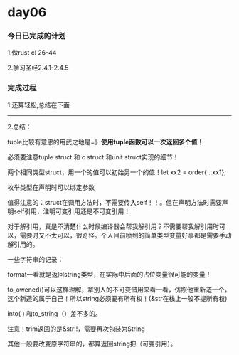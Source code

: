 # day06

### 今日已完成的计划

1.做rust cl 26-44

2.学习圣经2.4.1-2.4.5

### 完成过程

1.还算轻松,总结在下面

---

2.总结：

tuple比较有意思的用武之地是=》**使用tuple函数可以一次返回多个值！**

必须要注意tuple struct 和 c struct 和unit struct实现的细节！

两个相同类型struct，用一个的值可以初始另一个的值！let xx2 = order{ ..xx1};



枚举类型在声明时可以绑定参数

值得注意的：struct在调用方法时，不需要传入self！！。但在声明方法时需要声明self引用，注明可变引用还是不可变引用！



对于解引用，真是不清楚什么时候编译器会帮我解引用？不需要帮我解引用时可以，需要时又不太可以，很奇怪。个人目前喷到的简单类型变量好事都是需要手动解引用的。



一些字符串的记录：

format一看就是返回string类型，在实际中后面的占位变量很可能的变量！



to_owened()可以这样理解，拿别人的不可变借用来看一看，仿照他重新造一个，这个新造的属于自己！所以string必须要有所有权！(&str在栈上一般不提所有权)



into( ) 和to_string（）差不多的。



注意！trim返回的是&str!!，需要再次包装为String



其他一般要改变原字符串的，都算返回string把（可变引用）。
